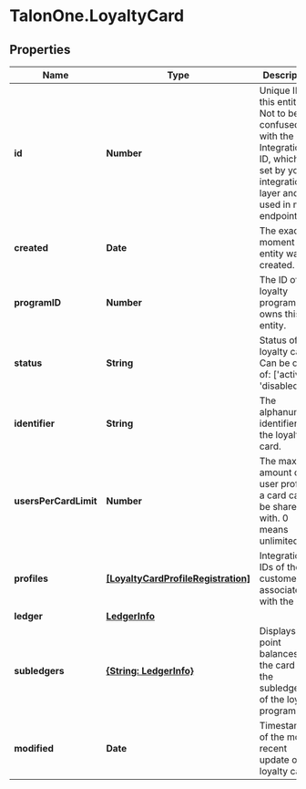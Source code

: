 # TalonOne.LoyaltyCard

## Properties

Name | Type | Description | Notes
------------ | ------------- | ------------- | -------------
**id** | **Number** | Unique ID for this entity. Not to be confused with the Integration ID, which is set by your integration layer and used in most endpoints. | 
**created** | **Date** | The exact moment this entity was created. | 
**programID** | **Number** | The ID of the loyalty program that owns this entity. | 
**status** | **String** | Status of the loyalty card. Can be one of: [&#39;active&#39;, &#39;disabled&#39;]  | 
**identifier** | **String** | The alphanumeric identifier of the loyalty card. | 
**usersPerCardLimit** | **Number** | The max amount of user profiles a card can be shared with. 0 means unlimited.  | 
**profiles** | [**[LoyaltyCardProfileRegistration]**](LoyaltyCardProfileRegistration.md) | Integration IDs of the customers associated with the card. | [optional] 
**ledger** | [**LedgerInfo**](LedgerInfo.md) |  | [optional] 
**subledgers** | [**{String: LedgerInfo}**](LedgerInfo.md) | Displays point balances of the card in the subledgers of the loyalty program. | [optional] 
**modified** | **Date** | Timestamp of the most recent update of the loyalty card. | [optional] 


